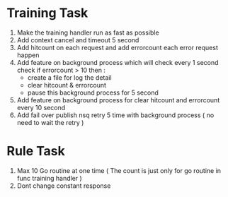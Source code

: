 # Training Task
1. Make the training handler run as fast as possible
2. Add context cancel and timeout 5 second
3. Add hitcount on each request and add errorcount each error request happen
4. Add feature on background process which will check every 1 second check if errorcount > 10 then :
     - create a file for log the detail
     - clear hitcount & errorcount
     - pause this background process for 5 second
5. Add feature on background process for clear hitcount and errorcount every 10 second
6. Add fail over publish nsq retry 5 time with background process ( no need to wait the retry )

# Rule Task
1. Max 10 Go routine at one time ( The count is just only for go routine in func training handler )
2. Dont change constant response
